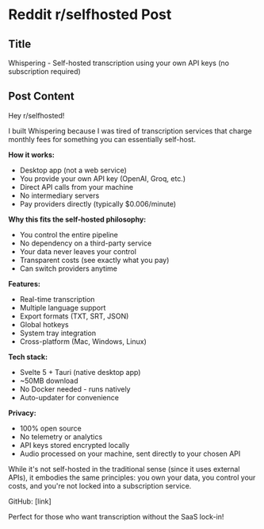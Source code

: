 # Reddit r/selfhosted Post

## Title
Whispering - Self-hosted transcription using your own API keys (no subscription required)

## Post Content

Hey r/selfhosted!

I built Whispering because I was tired of transcription services that charge monthly fees for something you can essentially self-host.

**How it works:**
- Desktop app (not a web service)
- You provide your own API key (OpenAI, Groq, etc.)
- Direct API calls from your machine
- No intermediary servers
- Pay providers directly (typically $0.006/minute)

**Why this fits the self-hosted philosophy:**
- You control the entire pipeline
- No dependency on a third-party service
- Your data never leaves your control
- Transparent costs (see exactly what you pay)
- Can switch providers anytime

**Features:**
- Real-time transcription
- Multiple language support
- Export formats (TXT, SRT, JSON)
- Global hotkeys
- System tray integration
- Cross-platform (Mac, Windows, Linux)

**Tech stack:**
- Svelte 5 + Tauri (native desktop app)
- ~50MB download
- No Docker needed - runs natively
- Auto-updater for convenience

**Privacy:**
- 100% open source
- No telemetry or analytics
- API keys stored encrypted locally
- Audio processed on your machine, sent directly to your chosen API

While it's not self-hosted in the traditional sense (since it uses external APIs), it embodies the same principles: you own your data, you control your costs, and you're not locked into a subscription service.

GitHub: [link]

Perfect for those who want transcription without the SaaS lock-in!